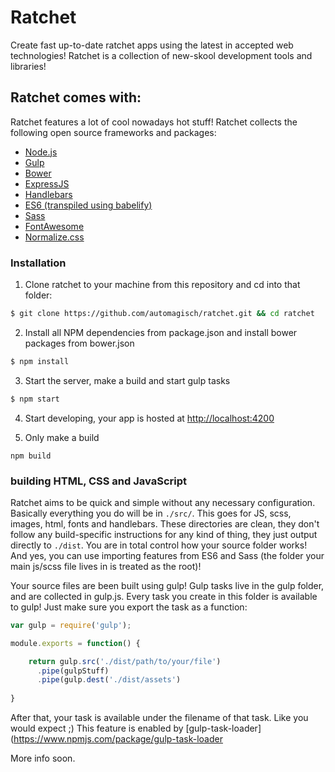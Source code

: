 # Ratchet
Create fast up-to-date ratchet apps using the latest in accepted web technologies! Ratchet is a collection of new-skool development tools and libraries!

## Ratchet comes with:
Ratchet features a lot of cool nowadays hot stuff! Ratchet collects the following open source frameworks and packages:

+ [Node.js](https://nodejs.org/)
+ [Gulp](http://gulpjs.com/)
+ [Bower](https://bower.io/)
+ [ExpressJS](http://expressjs.com/)
+ [Handlebars](http://handlebarsjs.com/)
+ [ES6 (transpiled using babelify)](https://github.com/babel/babelify)
+ [Sass](http://sass-lang.com/)
+ [FontAwesome](http://fontawesome.io/)
+ [Normalize.css](https://necolas.github.io/normalize.css/)

### Installation
1. Clone ratchet to your machine from this repository and cd into that folder:
```bash
$ git clone https://github.com/automagisch/ratchet.git && cd ratchet
```

2. Install all NPM dependencies from package.json and install bower packages from bower.json
```bash
$ npm install
```

3. Start the server, make a build and start gulp tasks
```bash
$ npm start
```

4. Start developing, your app is hosted at [http://localhost:4200](http://localhost:4200/)

5. Only make a build
```
npm build
```

### building HTML, CSS and JavaScript
Ratchet aims to be quick and simple without any necessary configuration. Basically everything you do will be in `./src/`. This goes for JS, scss, images, html, fonts and handlebars. These directories are clean, they don't follow any build-specific instructions for any kind of thing, they just output directly to `./dist`. You are in total control how your source folder works! And yes, you can use importing features from ES6 and Sass (the folder your main js/scss file lives in is treated as the root)!

Your source files are been built using gulp! Gulp tasks live in the gulp folder, and are collected in gulp.js. Every task you create in this folder is available to gulp! Just make sure you export the task as a function:

```javascript
var gulp = require('gulp');

module.exports = function() {

    return gulp.src('./dist/path/to/your/file')
      .pipe(gulpStuff)
      .pipe(gulp.dest('./dist/assets')
  
}
```

After that, your task is available under the filename of that task. Like you would expect ;)
This feature is enabled by [gulp-task-loader](https://www.npmjs.com/package/gulp-task-loader


More info soon.
